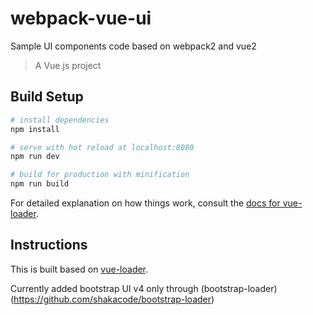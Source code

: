 # webpack-vue-ui
Sample UI components code based on webpack2 and vue2

> A Vue.js project

## Build Setup

``` bash
# install dependencies
npm install

# serve with hot reload at localhost:8080
npm run dev

# build for production with minification
npm run build
```

For detailed explanation on how things work, consult the [docs for vue-loader](http://vuejs.github.io/vue-loader).


## Instructions
This is built based on [vue-loader](http://vuejs.github.io/vue-loader).

Currently added bootstrap UI v4 only through (bootstrap-loader)(https://github.com/shakacode/bootstrap-loader)


